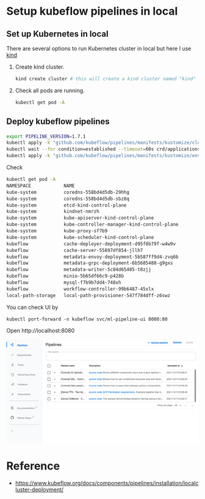 # Setup kubeflow pipelines in local

## Set up Kubernetes in local

There are several options to run Kubernetes cluster in local but here I use [kind](https://kind.sigs.k8s.io/)

1. Create kind cluster.
    ```bash
    kind create cluster # this will create a kind cluster named "kind"
    ```
1. Check all pods are running.
    ```bash
    kubectl get pod -A
    ```

## Deploy kubeflow pipelines

```bash
export PIPELINE_VERSION=1.7.1
kubectl apply -k "github.com/kubeflow/pipelines/manifests/kustomize/cluster-scoped-resources?ref=$PIPELINE_VERSION"
kubectl wait --for condition=established --timeout=60s crd/applications.app.k8s.io
kubectl apply -k "github.com/kubeflow/pipelines/manifests/kustomize/env/platform-agnostic-pns?ref=$PIPELINE_VERSION"
```

Check

```bash
kubectl get pod -A
NAMESPACE            NAME                                              READY   STATUS      RESTARTS   AGE
kube-system          coredns-558bd4d5db-29hhg                          1/1     Running     0          27m
kube-system          coredns-558bd4d5db-sbz8q                          1/1     Running     0          27m
kube-system          etcd-kind-control-plane                           1/1     Running     0          27m
kube-system          kindnet-nmrzh                                     1/1     Running     0          27m
kube-system          kube-apiserver-kind-control-plane                 1/1     Running     0          27m
kube-system          kube-controller-manager-kind-control-plane        1/1     Running     0          27m
kube-system          kube-proxy-sf7b9                                  1/1     Running     0          27m
kube-system          kube-scheduler-kind-control-plane                 1/1     Running     0          27m
kubeflow             cache-deployer-deployment-d95f8b79f-w4w9v         1/1     Running     0          27m
kubeflow             cache-server-55897df854-jllh7                     1/1     Running     0          27m
kubeflow             metadata-envoy-deployment-5b587ff9d4-zvq6b        1/1     Running     0          27m
kubeflow             metadata-grpc-deployment-6b5685488-g9gxs          1/1     Running     6          27m
kubeflow             metadata-writer-5c84d65485-t8zjj                  1/1     Running     1          27m
kubeflow             minio-5b65df66c9-p428b                            1/1     Running     0          27m
kubeflow             mysql-f7b9b7dd4-748xh                             1/1     Running     0          27m
kubeflow             workflow-controller-99b6487-45xlx                 1/1     Running     0          27m
local-path-storage   local-path-provisioner-547f784dff-z6swz           1/1     Running     0          27m
```

You can check UI by

```
kubectl port-forward -n kubeflow svc/ml-pipeline-ui 8080:80
```

Open http://localhost:8080

![](kfp-ui.png)

# Reference

- https://www.kubeflow.org/docs/components/pipelines/installation/localcluster-deployment/
